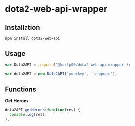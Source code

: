 # dota2-web-api-wrapper

## Installation
  `npm install dota2-web-api`

## Usage
  ```javascript
  var Dota2API = require('@kurlp00/dota2-web-api-wrapper');
  
  var dota2API = new Dota2API('yourkey', 'language');
  ```
  
## Functions
  
  **Get Heroes** 
  
  ```javascript
  dota2API.getHeroes(function(res) {
    console.log(res);
  );
  ```
  
  
